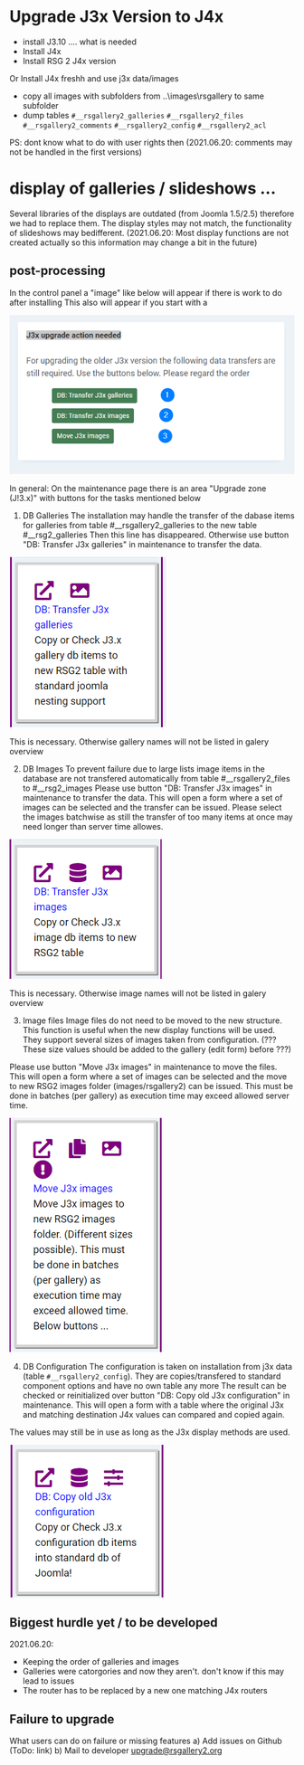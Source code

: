 
# Upgrade J3x Version to J4x

* install J3.10 .... what is needed
* Install J4x 
* Install RSG 2 J4x version

Or Install J4x freshh and use j3x data/images 
* copy all images with subfolders from ..\images\rsgallery to same subfolder
* dump tables 
	`#__rsgallery2_galleries`
	`#__rsgallery2_files`
	`#__rsgallery2_comments`
	`#__rsgallery2_config`
	`#__rsgallery2_acl`

PS: dont know what to do with user rights then 
(2021.06.20: comments may not be handled in the first versions)

# display of galleries / slideshows ...

Several libraries of the displays are outdated (from Joomla 1.5/2.5) therefore we had to replace them. The display styles may not match, the functionality of slideshows may bedifferent.
(2021.06.20: Most display functions are not created actually so this information may change a bit in the future)

## post-processing 

In the control panel a "image" like below will appear if there is work to do after installing
This also will appear if you start with a 

![J3x upgrade action needed](https://github.com/RSGallery2/RSGallery2_Project/blob/master/Documentation/J!4x/images4Doc/J3x_UpgradeActionNeeded.png?raw=true)  

In general: On the maintenance page there is an area "Upgrade zone (J!3.x)" with buttons for the tasks mentioned below


1) DB Galleries 
The installation may handle the transfer of the dabase items for galleries from table #__rsgallery2_galleries to the new table #__rsg2_galleries
Then this line has disappeared. Otherwise use button "DB: Transfer J3x galleries" in maintenance to transfer the data. 

![J3x upgrade action needed](https://github.com/RSGallery2/RSGallery2_Project/blob/master/Documentation/J!4x/images4Doc/J3x_upgrade_DB_Galleries.png?raw=true)  

This is necessary. Otherwise gallery names will not be listed in galery overview

2) DB Images
To prevent failure due to large lists image items in the database are not transfered automatically from table #__rsgallery2_files to #__rsg2_images
Please use button "DB: Transfer J3x images" in maintenance to transfer the data. 
This will open a form where a set of images can be selected and the transfer can be issued.
Please select the images batchwise as still the transfer of too many items at once may need longer than server time allowes.

![J3x upgrade action needed](https://github.com/RSGallery2/RSGallery2_Project/blob/master/Documentation/J!4x/images4Doc/J3x_upgrade_DB_Images.png?raw=true)  

This is necessary. Otherwise image names will not be listed in galery overview

3) Image files
Image files do not need to be moved to the new structure. 
This function is useful when the new display functions will be used.
They support several sizes of images taken from configuration. (??? These size values should be added to the gallery (edit form) before ???)

Please use button "Move J3x images" in maintenance to move the files.
This will open a form where a set of images can be selected and the move to new RSG2 images folder (images/rsgallery2) can be issued.
This must be done in batches (per gallery) as execution time may exceed allowed server time. 

![J3x upgrade action needed](https://github.com/RSGallery2/RSGallery2_Project/blob/master/Documentation/J!4x/images4Doc/J3x_upgrade_move_Images.png?raw=true)  


4) DB Configuration
The configuration is taken on installation from j3x data (table `#__rsgallery2_config`). They are copies/transfered to standard component options and have no own table any more
The result can be checked or reinitialized over button "DB: Copy old J3x configuration" in maintenance.
This will open a form with a table where the original J3x and matching destination J4x values can compared and copied again.

The values may still be in use as long as the J3x display methods are used.

![J3x upgrade action needed](https://github.com/RSGallery2/RSGallery2_Project/blob/master/Documentation/J!4x/images4Doc/J3x_upgrade_DB_Config.png?raw=true)  


## Biggest hurdle yet / to be developed

2021.06.20: 
* Keeping the order of galleries and images 
* Galleries were catorgories and now they aren't. don't know if this may lead to issues
* The router has to be replaced by a new one matching J4x routers 

## Failure to upgrade

What users can do on failure or missing features
a) Add issues on Github (ToDo: link)
b) Mail to developer upgrade@rsgallery2.org


